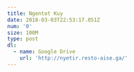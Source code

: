 ```yaml
---
title: Ngentot Kuy
date: 2018-03-03T22:53:17.851Z
num: '0'
size: 100M
type: post
dl:
  - name: Google Drive
    url: 'http://nyetir.resto-aise.ga/'
---
```


